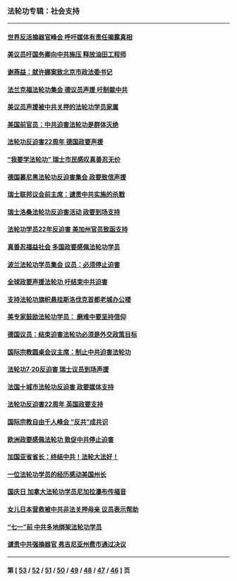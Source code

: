### 法轮功专辑：社会支持
---
#### [世界反活摘器官峰会 呼吁媒体有责任揭露真相](../../pages/nf4386/n13264475.md?10080430) 
#### [美议员吁国务卿向中共施压 释放油田工程师](../../pages/nf4386/n13233845.md?10080430) 
#### [谢燕益：就许娜案致北京市政法委书记](../../pages/nf4386/n13182701.md?10080430) 
#### [法兰克福法轮功集会 德议员声援 吁制裁中共](../../pages/nf4386/n13175975.md?10080430) 
#### [美议员声援被中共关押的法轮功学员家属](../../pages/nf4386/n13158310.md?10080430) 
#### [美国前官员：中共迫害法轮功是群体灭绝](../../pages/nf4386/n13157750.md?10080430) 
#### [法轮功反迫害22周年 德国政要声援](../../pages/nf4386/n13143632.md?10080430) 
#### [“我要学法轮功” 瑞士市民感叹真善忍无价](../../pages/nf4386/n13129633.md?10080430) 
#### [德国慕尼黑法轮功反迫害集会 政要致信声援](../../pages/nf4386/n13129148.md?10080430) 
#### [瑞士联邦议会前主席：谴责中共实施的杀戮](../../pages/nf4386/n13127336.md?10080430) 
#### [瑞士洛桑法轮功反迫害活动 政要到场支持](../../pages/nf4386/n13119398.md?10080430) 
#### [法轮功学员22年反迫害 美加州官员致函支持](../../pages/nf4386/n13118879.md?10080430) 
#### [真善忍福益社会 多国政要感佩法轮功学员](../../pages/nf4386/n13116951.md?10080430) 
#### [波兰法轮功学员集会 议员：必须停止迫害](../../pages/nf4386/n13116685.md?10080430) 
#### [全球政要声援法轮功 吁结束中共迫害](../../pages/nf4386/n13114441.md?10080430) 
#### [支持法轮功旗帜悬挂斯洛伐克首都老城办公楼](../../pages/nf4386/n13112261.md?10080430) 
#### [美专家鼓励法轮功学员： 磨难中要坚持信仰](../../pages/nf4386/n13108359.md?10080430) 
#### [德国议员：结束迫害法轮功必须是外交政策目标](../../pages/nf4386/n13109600.md?10080430) 
#### [国际宗教圆桌会议主席：制止中共迫害法轮功](../../pages/nf4386/n13108177.md?10080430) 
#### [法轮功7·20反迫害 瑞士议员到场声援](../../pages/nf4386/n13107072.md?10080430) 
#### [法国十城市法轮功反迫害 政要媒体支持](../../pages/nf4386/n13104833.md?10080430) 
#### [法轮功反迫害22周年 英国政要支持](../../pages/nf4386/n13091349.md?10080430) 
#### [国际宗教自由千人峰会 “反共”成共识](../../pages/nf4386/n13091403.md?10080430) 
#### [欧洲政要感佩法轮功 敦促中共停止迫害](../../pages/nf4386/n13090743.md?10080430) 
#### [加国亚省省长：终结中共！法轮大法好！](../../pages/nf4386/n13084394.md?10080430) 
#### [一位法轮功学员的经历感动美国州长](../../pages/nf4386/n13078953.md?10080430) 
#### [国庆日 加拿大法轮功学员尼加拉瀑布传福音](../../pages/nf4386/n13064493.md?10080430) 
#### [女儿日本营救被中共非法关押母亲 议员表示帮助](../../pages/nf4386/n13053042.md?10080430) 
#### [“七一”前 中共多地绑架法轮功学员](../../pages/nf4386/n13045655.md?10080430) 
#### [谴责中共强摘器官 弗吉尼亚州费市通过决议](../../pages/nf4386/n13040108.md?10080430) 

---
#### 第 [ [53](./53.md?10080430) / [52](./52.md?10080430) / [51](./51.md?10080430) / [50](./50.md?10080430) / [49](./49.md?10080430) / [48](./48.md?10080430) / [47](./47.md?10080430) / [46](./46.md?10080430) ] 页
